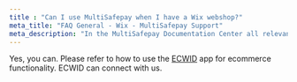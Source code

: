 ```yaml
---
title : "Can I use MultiSafepay when I have a Wix webshop?"
meta_title: "FAQ General - Wix - MultiSafepay Support"
meta_description: "In the MultiSafepay Documentation Center all relevant information regarding our Plugins and API. As well as Support pages for Payment Method, Tools and General Questions. You can also find the contact details of our Support Team and Integration Team."
---
```


Yes, you can. Please refer to how to use the [ECWID](https://ecwid.com) app for ecommerce functionality. ECWID can connect with us.
